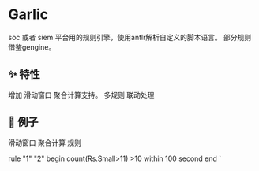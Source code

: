 # Garlic



soc 或者 siem 平台用的规则引擎，使用antlr解析自定义的脚本语言。
部分规则借鉴gengine。


## ✨ 特性
增加 滑动窗口 聚合计算支持。
多规则 联动处理


## 🎁 例子
滑动窗口 聚合计算 规则

rule "1" "2"
begin
count(Rs.Small>11) >10 within 100 second
end
`


